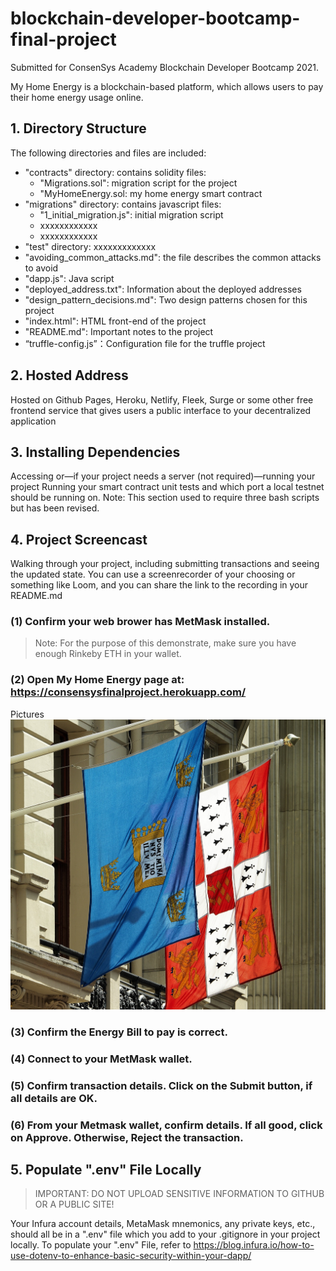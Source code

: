 # blockchain-developer-bootcamp-final-project

Submitted for ConsenSys Academy Blockchain Developer Bootcamp 2021.

My Home Energy is a blockchain-based platform, which allows users to pay their home energy usage online.

## 1. Directory Structure
The following directories and files are included: 
- "contracts" directory: contains solidity files: 
   - "Migrations.sol": migration script for the project
   - "MyHomeEnergy.sol: my home energy smart contract
- "migrations" directory: contains javascript files: 
   - "1_initial_migration.js": initial migration script
   - xxxxxxxxxxxx
   - xxxxxxxxxxxx
- "test" directory: xxxxxxxxxxxxx
- "avoiding_common_attacks.md": the file describes the common attacks to avoid
- "dapp.js": Java script 
- "deployed_address.txt": Information about the deployed addresses
- "design_pattern_decisions.md": Two design patterns chosen for this project
- "index.html": HTML front-end of the project
- "README.md": Important notes to the project
- “truffle-config.js”：Configuration file for the truffle project
 
## 2. Hosted Address

Hosted on Github Pages, Heroku, Netlify, Fleek, Surge or some other free frontend service that gives users a public interface to your decentralized application

## 3. Installing Dependencies 
Accessing or—if your project needs a server (not required)—running your project
Running your smart contract unit tests and which port a local testnet should be running on.
Note: This section used to require three bash scripts but has been revised.

## 4. Project Screencast
Walking through your project, including submitting transactions and seeing the updated state. You can use a screenrecorder of your choosing or something like Loom, and you can share the link to the recording in your README.md

### (1) Confirm your web brower has MetMask installed. 
> Note: For the purpose of this demonstrate, make sure you have enough Rinkeby ETH in your wallet.

### (2) Open My Home Energy page at: https://consensysfinalproject.herokuapp.com/
Pictures ![Test picture](/screens/Test.jpg)

### (3) Confirm the Energy Bill to pay is correct.  

### (4) Connect to your MetMask wallet.

### (5) Confirm transaction details. Click on the Submit button, if all details are OK. 

### (6) From your Metmask wallet, confirm details. If all good, click on Approve. Otherwise,  Reject the transaction. 


## 5. Populate ".env" File Locally
> IMPORTANT: DO NOT UPLOAD SENSITIVE INFORMATION TO GITHUB OR A PUBLIC SITE! 

Your Infura account details, MetaMask mnemonics, any private keys, etc., should all be in a ".env" file which you add to your .gitignore in your project locally. To populate your ".env" File, refer to https://blog.infura.io/how-to-use-dotenv-to-enhance-basic-security-within-your-dapp/
